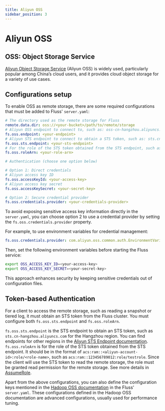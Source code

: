 ```yaml
---
title: Aliyun OSS
sidebar_position: 3
---
```


# Aliyun OSS

## OSS: Object Storage Service 

[Aliyun Object Storage Service](https://www.aliyun.com/product/oss) (Aliyun OSS) is widely used, particularly popular among China’s cloud users, and it provides cloud object storage for a variety of use cases.


## Configurations setup

To enable OSS as remote storage, there are some required configurations that must be added to Fluss' `server.yaml`:

```yaml
# The directory used as the remote storage for Fluss
remote.data.dir: oss://<your-bucket>/path/to/remote/storage
# Aliyun OSS endpoint to connect to, such as: oss-cn-hangzhou.aliyuncs.com
fs.oss.endpoint: <your-endpoint>
# Aliyun STS endpoint to connect to obtain a STS token, such as: sts.cn-hangzhou.aliyuncs.com
fs.oss.sts.endpoint: <your-sts-endpoint>
# For the role of the STS token obtained from the STS endpoint, such as: acs:ram::123456789012:role/testrole
fs.oss.roleArn: <your-role-arn>

# Authentication (choose one option below)

# Option 1: Direct credentials
# Aliyun access key ID
fs.oss.accessKeyId: <your-access-key>
# Aliyun access key secret
fs.oss.accessKeySecret: <your-secret-key>

# Option 2: Secure credential provider
fs.oss.credentials.provider: <your-credentials-provider>
```
To avoid exposing sensitive access key information directly in the `server.yaml`, you can choose option 2 to use a credential provider by setting the `fs.oss.credentials.provider` property.

For example, to use environment variables for credential management:
```yaml
fs.oss.credentials.provider: com.aliyun.oss.common.auth.EnvironmentVariableCredentialsProvider
```
Then, set the following environment variables before starting the Fluss service:
```bash
export OSS_ACCESS_KEY_ID=<your-access-key>
export OSS_ACCESS_KEY_SECRET=<your-secret-key>
```
This approach enhances security by keeping sensitive credentials out of configuration files.

## Token-based Authentication

For a client to access the remote storage, such as reading a snapshot or tiered log, it must obtain an STS token from the Fluss cluster. You must configure both `fs.oss.sts.endpoint` and `fs.oss.roleArn`.

`fs.oss.sts.endpoint` is the STS endpoint to obtain an STS token, such as `sts.cn-hangzhou.aliyuncs.com` for the Hangzhou region. You can find endpoints for other regions in the [Aliyun STS Endpoint documentation](https://www.alibabacloud.com/help/en/ram/developer-reference/api-sts-2015-04-01-endpoint).
`fs.oss.roleArn` is for the role of the STS token obtained from the STS endpoint. It should be in the format of `acs:ram::<aliyun-account-id>:role/<role-name>`, such as `acs:ram::123456789012:role/testrole`. Since the client will use the STS token to read the remote storage, the role must be granted read permission for the remote storage. See more details in [AssumeRole](https://www.alibabacloud.com/help/en/ram/developer-reference/api-sts-2015-04-01-assumerole).

Apart from the above configurations, you can also define the configuration keys mentioned in the [Hadoop OSS documentation](http://hadoop.apache.org/docs/current/hadoop-aliyun/tools/hadoop-aliyun/index.html) in the Fluss' `server.yaml`. 
These configurations defined in the Hadoop OSS documentation are advanced configurations, usually used for performance tuning.